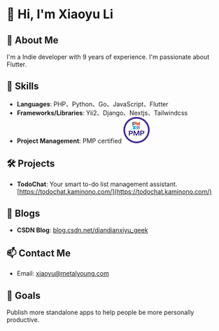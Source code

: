 # 👋 Hi, I'm Xiaoyu Li

## 🚀 About Me
I'm a Indie developer with 9 years of experience. I'm passionate about Flutter. 

## 🎯 Skills
- **Languages**: PHP、Python、Go、JavaScript、Flutter
- **Frameworks/Libraries**: Yii2、Django、Nextjs、Tailwindcss
- **Project Management**: PMP certified [![PMP Badge](badge-pmp.png)](https://www.credly.com/badges/660bcb6a-46b7-43c7-9716-35de276a687e/public_url)

## 🛠️ Projects
- **TodoChat**: Your smart to-do list management assistant. [https://todochat.kaminono.com/](https://todochat.kaminono.com/)

## 📝 Blogs
- **CSDN Blog**: [blog.csdn.net/diandianxiyu_geek](https://blog.csdn.net/diandianxiyu_geek?type=blog)

## 📫 Contact Me
- Email: xiaoyu@metalyoung.com

## 🎯 Goals
Publish more standalone apps to help people be more personally productive.
